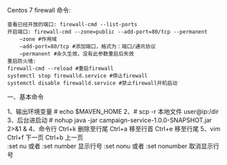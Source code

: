 Centos 7 firewall 命令: 

	查看已经开放的端口: firewall-cmd --list-ports
	开启端口: firewall-cmd --zone=public --add-port=80/tcp --permanent
		–zone #作用域
		–add-port=80/tcp #添加端口，格式为：端口/通讯协议
		–permanent #永久生效，没有此参数重启后失效
	重启防火墙: 
	firewall-cmd --reload #重启firewall
	systemctl stop firewalld.service #停止firewall
	systemctl disable firewalld.service #禁止firewall开机启动
      


一、基本命令

   1、输出环境变量   # echo $MAVEN_HOME
   2、# scp -r 本地文件 user@ip:/dir
   3、后台进启动
      # nohup java -jar campaign-service-1.0.0-SNAPSHOT.jar 2>&1 &
   4、命令行
      Ctrl+k            删除至行尾
      Ctrl+a            移至行首 
      Ctrl+e            移至行尾 
   5、vim
      Ctrl+f            下一页
      Ctrl+b            上一页   
      :set nu  或者 :set number             显示行号
      :set nonu  或者 :set nonumber         取消显示行号
      


   
